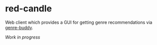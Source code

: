 # red-candle
Web client which provides a GUI for getting genre recommendations via [genre-buddy](https://github.com/bartkl/genre-buddy).

_Work in progress_
